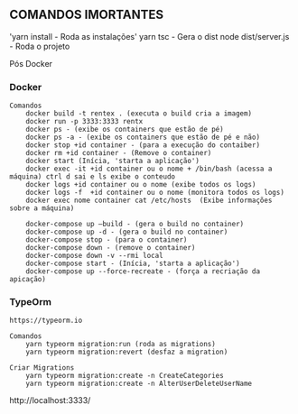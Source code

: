 

##                         COMANDOS IMORTANTES

'yarn install - Roda as instalações'
yarn tsc - Gera o dist
node dist/server.js - Roda o projeto

Pós Docker

### Docker

    Comandos
    	docker build -t rentex . (executa o build cria a imagem)
    	docker run -p 3333:3333 rentx
    	docker ps - (exibe os containers que estão de pé)
    	docker ps -a - (exibe os containers que estão de pé e não)
    	docker stop +id container - (para a execução do contaiber)
    	docker rm +id container - (Remove o container)
    	docker start (Inícia, 'starta a aplicação')
    	docker exec -it +id container ou o nome + /bin/bash (acessa a máquina) ctrl d sai e ls exibe o conteudo
    	docker logs +id container ou o nome (exibe todos os logs)
    	docker logs -f  +id container ou o nome (monitora todos os logs)
    	docker exec nome container cat /etc/hosts  (Exibe informações sobre a máquina)

    	docker-compose up —build - (gera o build no container)
    	docker-compose up -d - (gera o build no container)
    	docker-compose stop - (para o container)
    	docker-compose down - (remove o container)
    	docker-compose down -v --rmi local
    	docker-compose start - (Inícia, 'starta a aplicação')
    	docker-compose up --force-recreate - (força a recriação da apicação)

### TypeOrm

    https://typeorm.io

    Comandos
    	yarn typeorm migration:run (roda as migrations)
    	yarn typeorm migration:revert (desfaz a migration)

    Criar Migrations
    	yarn typeorm migration:create -n CreateCategories
        yarn typeorm migration:create -n AlterUserDeleteUserName


http://localhost:3333/
